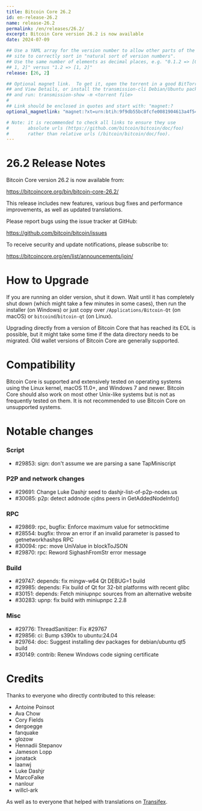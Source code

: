 ```yaml
---
title: Bitcoin Core 26.2
id: en-release-26.2
name: release-26.2
permalink: /en/releases/26.2/
excerpt: Bitcoin Core version 26.2 is now available
date: 2024-07-09

## Use a YAML array for the version number to allow other parts of the
## site to correctly sort in "natural sort of version numbers".
## Use the same number of elements as decimal places, e.g. "0.1.2 => [0,
## 1, 2]" versus "1.2 => [1, 2]"
release: [26, 2]

## Optional magnet link.  To get it, open the torrent in a good BitTorrent client
## and View Details, or install the transmission-cli Debian/Ubuntu package
## and run: transmission-show -m <torrent file>
#
## Link should be enclosed in quotes and start with: "magnet:?
optional_magnetlink: "magnet:?xt=urn:btih:9f9db55bc8fcfe0081904613a4f54cdfe306c789&dn=bitcoin-core-26.2&tr=udp%3A%2F%2Ftracker.openbittorrent.com%3A80&tr=udp%3A%2F%2Ftracker.opentrackr.org%3A1337%2Fannounce&tr=udp%3A%2F%2Ftracker.coppersurfer.tk%3A6969%2Fannounce&tr=udp%3A%2F%2Ftracker.leechers-paradise.org%3A6969%2Fannounce&tr=udp%3A%2F%2Fexplodie.org%3A6969%2Fannounce&tr=udp%3A%2F%2Ftracker.torrent.eu.org%3A451%2Fannounce&tr=udp%3A%2F%2Ftracker.bitcoin.sprovoost.nl%3A6969&ws=http%3A%2F%2Fbitcoincore.org%2Fbin%2F"

# Note: it is recommended to check all links to ensure they use
#       absolute urls (https://github.com/bitcoin/bitcoin/doc/foo)
#       rather than relative urls (/bitcoin/bitcoin/doc/foo).
---
```

26.2 Release Notes
==================

Bitcoin Core version 26.2 is now available from:

  <https://bitcoincore.org/bin/bitcoin-core-26.2/>

This release includes new features, various bug fixes and performance
improvements, as well as updated translations.

Please report bugs using the issue tracker at GitHub:

  <https://github.com/bitcoin/bitcoin/issues>

To receive security and update notifications, please subscribe to:

  <https://bitcoincore.org/en/list/announcements/join/>

How to Upgrade
==============

If you are running an older version, shut it down. Wait until it has completely
shut down (which might take a few minutes in some cases), then run the
installer (on Windows) or just copy over `/Applications/Bitcoin-Qt` (on macOS)
or `bitcoind`/`bitcoin-qt` (on Linux).

Upgrading directly from a version of Bitcoin Core that has reached its EOL is
possible, but it might take some time if the data directory needs to be migrated. Old
wallet versions of Bitcoin Core are generally supported.

Compatibility
==============

Bitcoin Core is supported and extensively tested on operating systems
using the Linux kernel, macOS 11.0+, and Windows 7 and newer.  Bitcoin
Core should also work on most other Unix-like systems but is not as
frequently tested on them.  It is not recommended to use Bitcoin Core on
unsupported systems.

Notable changes
===============

### Script

- #29853: sign: don't assume we are parsing a sane TapMiniscript

### P2P and network changes

- #29691: Change Luke Dashjr seed to dashjr-list-of-p2p-nodes.us
- #30085: p2p: detect addnode cjdns peers in GetAddedNodeInfo()

### RPC

- #29869: rpc, bugfix: Enforce maximum value for setmocktime
- #28554: bugfix: throw an error if an invalid parameter is passed to getnetworkhashps RPC
- #30094: rpc: move UniValue in blockToJSON
- #29870: rpc: Reword SighashFromStr error message

### Build

- #29747: depends: fix mingw-w64 Qt DEBUG=1 build
- #29985: depends: Fix build of Qt for 32-bit platforms with recent glibc
- #30151: depends: Fetch miniupnpc sources from an alternative website
- #30283: upnp: fix build with miniupnpc 2.2.8

### Misc

- #29776: ThreadSanitizer: Fix #29767
- #29856: ci: Bump s390x to ubuntu:24.04
- #29764: doc: Suggest installing dev packages for debian/ubuntu qt5 build
- #30149: contrib: Renew Windows code signing certificate

Credits
=======

Thanks to everyone who directly contributed to this release:

- Antoine Poinsot
- Ava Chow
- Cory Fields
- dergoegge
- fanquake
- glozow
- Hennadii Stepanov
- Jameson Lopp
- jonatack
- laanwj
- Luke Dashjr
- MarcoFalke
- nanlour
- willcl-ark

As well as to everyone that helped with translations on
[Transifex](https://www.transifex.com/bitcoin/bitcoin/).
